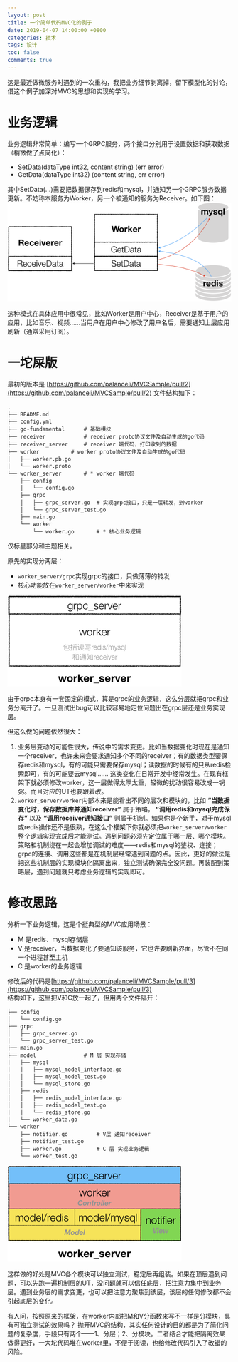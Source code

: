 ```yaml
---
layout: post
title: 一个简单代码MVC化的例子
date: 2019-04-07 14:00:00 +0800
categories: 技术
tags: 设计
toc: false
comments: true
---
```

这是最近做微服务时遇到的一次重构，我把业务细节剥离掉，留下模型化的讨论，借这个例子加深对MVC的思想和实现的学习。

<!-- more -->
# 业务逻辑
业务逻辑非常简单：编写一个GRPC服务，两个接口分别用于设置数据和获取数据（稍微做了点简化）：
- SetData(dataType int32, content string) (err error)
- GetData(dataType int32) (content string, err error)

其中SetData(...)需要把数据保存到redis和mysql，并通知另一个GRPC服务数据更新。不妨称本服务为Worker，另一个被通知的服务为Receiver。如下图：
![](0407MVCSample/img01.png)

这种模式在具体应用中很常见，比如Worker是用户中心，Receiver是基于用户的应用，比如音乐、视频……当用户在用户中心修改了用户名后，需要通知上层应用刷新（通常采用订阅）。

# 一坨屎版

最初的版本是
[https://github.com/palanceli/MVCSample/pull/2](https://github.com/palanceli/MVCSample/pull/2)
文件结构如下：
``` shell
.
├── README.md
├── config.yml
├── go-fundamental		# 基础模块
├── receiver			# receiver proto协议文件及自动生成的go代码
├── receiver_server		# receiver 端代码，打印收到的数据
├── worker			# worker proto协议文件及自动生成的go代码
│   ├── worker.pb.go
│   └── worker.proto
└── worker_server		# * worker 端代码
    ├── config
    │   └── config.go
    ├── grpc
    │   ├── grpc_server.go	# 实现grpc接口，只是一层转发，到worker
    │   └── grpc_server_test.go
    ├── main.go
    └── worker
        └── worker.go		# * 核心业务逻辑
```
仅标星部分和主题相关。

原先的实现分两层：
- `worker_server/grpc`实现grpc的接口，只做薄薄的转发
- 核心功能放在`worker_server/worker`中来实现


![](0407MVCSample/img02.png)

由于grpc本身有一套固定的模式，算是grpc的业务逻辑，这么分层就把grpc和业务分离开了。一旦测试出bug可以比较容易地定位问题出在grpc层还是业务实现层。  

但这么做的问题依然很大：
1. 业务层变动的可能性很大，传说中的需求变更。比如当数据变化时现在是通知一个receiver，也许未来会要求通知多个不同的receiver；有的数据类型要保存redis和mysql，有的可能只需要保存mysql；读数据的时候有的只从redis检索即可，有的可能要去mysql…… 这类变化在日常开发中经常发生。在现有框架下就必须修改worker，这一层做得太厚太重，轻微的扰动很容易改成一锅粥。而且对应的UT也要跟着改。
2. `worker_server/worker`内部本来是能看出不同的层次和模块的，比如 **“当数据变化时，保存数据库并通知receiver”** 属于策略， **“调用redis和mysql完成保存”** 以及 **“调用receiver通知接口”** 则属于机制。如果你是个新手，对于mysql或redis操作还不是很熟，在这么个框架下你就必须把`worker_server/worker`整个逻辑实现完成后才能测试。遇到问题必须先定位属于哪一层、哪个模块。策略和机制绕在一起会增加调试的难度——redis和mysql的鉴权、连接；grpc的连接、调用这些都是在机制层经常遇到问题的点。因此，更好的做法是把这些机制层的实现模块化隔离出来，独立测试确保完全没问题。再装配到策略层，遇到问题就只考虑业务逻辑的实现即可。

# 修改思路
分析一下业务逻辑，这是个挺典型的MVC应用场景：
- M 是redis、mysql存储层
- V 是receiver，当数据变化了要通知该服务，它也许要刷新界面，尽管不在同一个进程甚至主机
- C 是worker的业务逻辑

修改后的代码是[https://github.com/palanceli/MVCSample/pull/3](https://github.com/palanceli/MVCSample/pull/3)  
结构如下，这里把V和C放一起了，但用两个文件隔开：
``` shell
├── config
│   └── config.go
├── grpc
│   ├── grpc_server.go
│   └── grpc_server_test.go
├── main.go
├── model				# M 层 实现存储
│   ├── mysql
│   │   ├── mysql_model_interface.go
│   │   ├── mysql_model_test.go
│   │   └── mysql_store.go
│   ├── redis
│   │   ├── redis_model_interface.go
│   │   ├── redis_model_test.go
│   │   └── redis_store.go
│   └── worker_data.go
└── worker
    ├── notifier.go			# V层 通知receiver
    ├── notifier_test.go
    ├── worker.go			# C 层 实现业务逻辑
    └── worker_test.go
```


![](0407MVCSample/img03.png)

这样做的好处是MVC各个模块可以独立测试，稳定后再组装。如果在顶层遇到问题，可以先跑一遍机制层的UT，没问题就可以信任底层，把注意力集中到业务层。遇到业务层的需求变更，也可以把注意力聚焦到该层，该层的任何修改都不会引起底层的变化。

有人问，按照原来的框架，在worker内部把M和V分函数来写不一样是分模块，具有可独立测试的效果吗？
抛开MVC的结构，其实任何设计的目的都是为了简化问题的复杂度，手段只有两个——1、分层；2、分模块。二者结合才能把隔离效果做得更好，一大坨代码堆在worker里，不便于阅读，也给修改代码引入了改错的风险。
